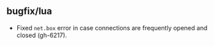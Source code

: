 ## bugfix/lua

* Fixed `net.box` error in case connections are frequently opened and closed
  (gh-6217).
